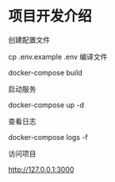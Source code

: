 # 项目开发介绍

创建配置文件

  cp .env.example .env
编译文件

  docker-compose build

启动服务

  docker-compose up -d

查看日志

  docker-compose logs -f


访问项目

  http://127.0.0.1:3000
